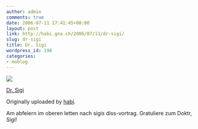 ```yaml
---
author: admin
comments: true
date: 2006-07-11 17:41:45+00:00
layout: post
link: http://habi.gna.ch/2006/07/11/dr-sigi/
slug: dr-sigi
title: Dr. Sigi
wordpress_id: 198
categories:
- moblog
---
```



 [![](http://static.flickr.com/1/187426376_1e1efa1a6a_m.jpg)](http://www.flickr.com/photos/habi/187426376/)
   

 
  [Dr. Sigi](http://www.flickr.com/photos/habi/187426376/)
    

  Originally uploaded by [habi](http://www.flickr.com/people/habi/).
 



Am abfeiern im oberen letten nach sigis diss-vortrag. Gratuliere zum Doktr, Sigi!
  

